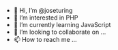 - 👋 Hi, I’m @joseturing
- 👀 I’m interested in PHP
- 🌱 I’m currently learning JavaScript
- 💞️ I’m looking to collaborate on ...
- 📫 How to reach me ...

<!---
joseturing/joseturing is a ✨ special ✨ repository because its `README.md` (this file) appears on your GitHub profile.
You can click the Preview link to take a look at your changes.
--->
